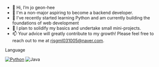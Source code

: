 - 👋 Hi, I’m jo geon-hee
- 👀 I'm a non-major aspiring to become a backend developer.
- 🌱  I've recently started learning Python and am currently building the foundations of web development
- 💞️ I plan to solidify my basics and undertake small mini-projects. 
- 📫 Your advice will greatly contribute to my growth! Please feel free to reach out to me at rjsgml031005@naver.com.
 
Language

[![Python](https://img.shields.io/badge/Python-Intermediate-blue?logo=python&logoColor=white)](https://www.python.org/)
![Java](https://img.shields.io/badge/Java-007396.svg?&style=for-the-badge&logo=Java&logoColor=white)



